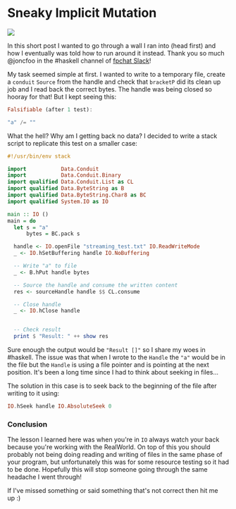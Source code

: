 # Sneaky Implicit Mutation

![](https://cdn-images-1.medium.com/max/800/1*7mPFT73sqID-Qu_TGhEL4Q.png)

In this short post I wanted to go through a wall I ran into (head first)
and how I eventually was told how to run around it instead. Thank you so
much \@joncfoo in the \#haskell channel of [fpchat
Slack](https://fpchat-invite.herokuapp.com/)!

My task seemed simple at first. I wanted to write to a temporary file,
create a `conduit` `Source` from the handle and check that `bracketP` did its clean up job and I read back the correct bytes.
The handle was being closed so hooray for that! But I kept seeing this:

```haskell
Falsifiable (after 1 test):

"a" /= ""
```

What the hell? Why am I getting back no data? I decided to write a stack
script to replicate this test on a smaller case:

```haskell
#!/usr/bin/env stack

import           Data.Conduit
import           Data.Conduit.Binary
import qualified Data.Conduit.List as CL
import qualified Data.ByteString as B
import qualified Data.ByteString.Char8 as BC
import qualified System.IO as IO

main :: IO ()
main = do
  let s = "a"
      bytes = BC.pack s

  handle <- IO.openFile "streaming_test.txt" IO.ReadWriteMode
  _ <- IO.hSetBuffering handle IO.NoBuffering

  -- Write "a" to file
  _ <- B.hPut handle bytes

  -- Source the handle and consume the written content
  res <- sourceHandle handle $$ CL.consume

  -- Close handle
  _ <- IO.hClose handle


  -- Check result
  print $ "Result: " ++ show res
```

Sure enough the output would be `"Result []"` so I share my woes in \#haskell. The issue was that
when I wrote to the `Handle` the
`"a"` would be in the file but the
`Handle` is using a file pointer and is
pointing at the next position. It's been a long time since I had to
think about seeking in files...

The solution in this case is to seek back to the beginning of the file
after writing to it using:

```haskell
IO.hSeek handle IO.AbsoluteSeek 0
```

### Conclusion

The lesson I learned here was when you're in `IO` always watch your back because you're working with the
RealWorld. On top of this you should probably not being doing reading
and writing of files in the same phase of your program, but
unfortunately this was for some resource testing so it had to be done.
Hopefully this will stop someone going through the same headache I went
through!

If I've missed something or said something that's not correct then hit
me up :)

